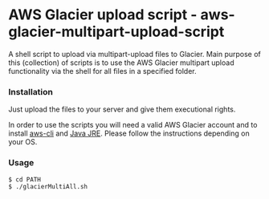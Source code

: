 # AWS Glacier upload script - aws-glacier-multipart-upload-script

A shell script to upload via multipart-upload files to Glacier.
Main purpose of this (collection) of scripts is to use the AWS Glacier multipart upload functionality via the shell for all files in a specified folder.


### Installation

Just upload the files to your server and give them executional rights.

In order to use the scripts you will need a valid AWS Glacier account and to install [aws-cli](https://docs.aws.amazon.com/cli/latest/userguide/installing.html) and [Java JRE](https://www.java.com/en/download/help/linux_install.xml).
Please follow the instructions depending on your OS.

### Usage
```sh
$ cd PATH
$ ./glacierMultiAll.sh
```
